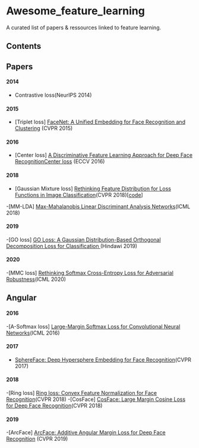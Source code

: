 # Awesome_feature_learning
A curated list of papers & ressources linked to feature learning.


## Contents



## Papers 

#### 2014
- Contrastive loss(NeurIPS 2014)
#### 2015
- [Triplet loss]
[FaceNet: A Unified Embedding for Face Recognition and Clustering](https://arxiv.org/pdf/1503.03832.pdf) (CVPR 2015)
#### 2016
- [Center loss]
[A Discriminative Feature Learning Approach for Deep Face RecognitionCenter loss](https://ydwen.github.io/papers/WenECCV16.pdf)
(ECCV 2016)
#### 2018
- [Gaussian Mixture loss]
[Rethinking Feature Distribution for Loss Functions in Image Classification](https://arxiv.org/pdf/1803.02988.pdf)(CVPR 2018)[[code](https://github.com/WeitaoVan/L-GM-loss)]

-[MM-LDA] 
[Max-Mahalanobis Linear Discriminant Analysis Networks](https://arxiv.org/pdf/1802.09308.pdf)(ICML 2018)
#### 2019
-[GO loss] 
[GO Loss: A Gaussian Distribution-Based Orthogonal Decomposition Loss for Classification ](http://downloads.hindawi.com/journals/complexity/2019/9206053.pdf)(Hindawi 2019)
#### 2020
-[MMC loss] 
[Rethinking Softmax Cross-Entropy Loss for Adversarial Robustness](https://arxiv.org/pdf/1905.10626.pdf)(ICML 2020)

## Angular

#### 2016
-[A-Softmax loss] 
[Large-Margin Softmax Loss for Convolutional Neural Networks](https://arxiv.org/pdf/1612.02295.pdf)(ICML 2016)

#### 2017
- [SphereFace: Deep Hypersphere Embedding for Face Recognition](https://arxiv.org/pdf/1704.08063.pdf)(CVPR 2017)

#### 2018
-[Ring loss] 
[Ring loss: Convex Feature Normalization for Face Recognition](https://arxiv.org/pdf/1803.00130.pdf)(CVPR 2018)
-[CosFace] 
[CosFace: Large Margin Cosine Loss for Deep Face Recognition](https://arxiv.org/pdf/1801.09414.pdf)(CVPR 2018)

#### 2019
-[ArcFace] 
[ArcFace: Additive Angular Margin Loss for Deep Face Recognition](https://arxiv.org/pdf/1801.07698.pdf) (CVPR 2019)
